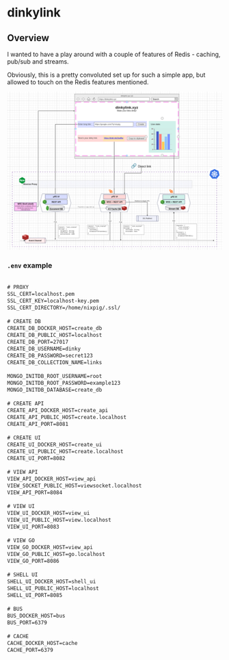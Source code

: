 # dinkylink

## Overview

I wanted to have a play around with a couple of features of Redis - caching, pub/sub and streams.

Obviously, this is a pretty convoluted set up for such a simple app, but allowed to touch on the Redis features mentioned.

![dinkylink architecture diagram](dinkylink-architecture.png "dinkylink architecture diagram")

### `.env` example

```shell

# PROXY
SSL_CERT=localhost.pem
SSL_CERT_KEY=localhost-key.pem
SSL_CERT_DIRECTORY=/home/nixpig/.ssl/

# CREATE DB
CREATE_DB_DOCKER_HOST=create_db
CREATE_DB_PUBLIC_HOST=localhost
CREATE_DB_PORT=27017
CREATE_DB_USERNAME=dinky
CREATE_DB_PASSWORD=secret123
CREATE_DB_COLLECTION_NAME=links

MONGO_INITDB_ROOT_USERNAME=root
MONGO_INITDB_ROOT_PASSWORD=example123
MONGO_INITDB_DATABASE=create_db

# CREATE API
CREATE_API_DOCKER_HOST=create_api
CREATE_API_PUBLIC_HOST=create.localhost
CREATE_API_PORT=8081

# CREATE UI
CREATE_UI_DOCKER_HOST=create_ui
CREATE_UI_PUBLIC_HOST=create.localhost
CREATE_UI_PORT=8082

# VIEW API
VIEW_API_DOCKER_HOST=view_api
VIEW_SOCKET_PUBLIC_HOST=viewsocket.localhost
VIEW_API_PORT=8084

# VIEW UI
VIEW_UI_DOCKER_HOST=view_ui
VIEW_UI_PUBLIC_HOST=view.localhost
VIEW_UI_PORT=8083

# VIEW GO
VIEW_GO_DOCKER_HOST=view_api
VIEW_GO_PUBLIC_HOST=go.localhost
VIEW_GO_PORT=8086

# SHELL UI
SHELL_UI_DOCKER_HOST=shell_ui
SHELL_UI_PUBLIC_HOST=localhost
SHELL_UI_PORT=8085

# BUS
BUS_DOCKER_HOST=bus
BUS_PORT=6379

# CACHE
CACHE_DOCKER_HOST=cache
CACHE_PORT=6379

```

